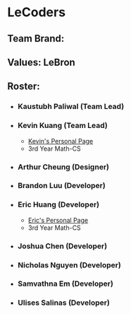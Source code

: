 # LeCoders

## Team Brand:

## Values: LeBron

## Roster:
- ### Kaustubh Paliwal (Team Lead)
- ### Kevin Kuang (Team Lead)
  - [Kevin's Personal Page](https://kevku.github.io/Github-Pages/)
  - 3rd Year Math-CS
- ### Arthur Cheung (Designer)
- ### Brandon Luu (Developer)
- ### Eric Huang (Developer)
  - [Eric's Personal Page](https://erhuang623.github.io/CSE-110-User-Page/)
  - 3rd Year Math-CS
- ### Joshua Chen (Developer)
- ### Nicholas Nguyen (Developer)
- ### Samvathna Em (Developer)
- ### Ulises Salinas (Developer)